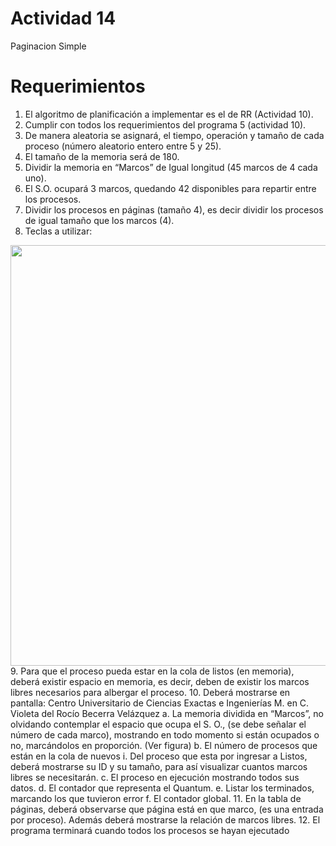 # Actividad 14
Paginacion Simple

# Requerimientos
1. El algoritmo de planificación a implementar es el de RR (Actividad 10).
2. Cumplir con todos los requerimientos del programa 5 (actividad 10).
3. De manera aleatoria se asignará, el tiempo, operación y tamaño de cada proceso (número
aleatorio entero entre 5 y 25).
4. El tamaño de la memoria será de 180.
5. Dividir la memoria en “Marcos” de Igual longitud (45 marcos de 4 cada uno).
6. El S.O. ocupará 3 marcos, quedando 42 disponibles para repartir entre los procesos.
7. Dividir los procesos en páginas (tamaño 4), es decir dividir los procesos de igual tamaño que
los marcos (4).
8. Teclas a utilizar:
<img src="https://cdn.discordapp.com/attachments/762088441314934794/859699714924216360/unknown.png" width="715" height="673">
9. Para que el proceso pueda estar en la cola de listos (en memoria), deberá existir espacio en
memoria, es decir, deben de existir los marcos libres necesarios para albergar el proceso.
10. Deberá mostrarse en pantalla: 
Centro Universitario de Ciencias Exactas e Ingenierías
M. en C. Violeta del Rocío Becerra Velázquez
a. La memoria dividida en “Marcos”, no olvidando contemplar el espacio que ocupa el
S. O., (se debe señalar el número de cada marco), mostrando en todo momento si
están ocupados o no, marcándolos en proporción. (Ver figura)
b. El número de procesos que están en la cola de nuevos
i. Del proceso que esta por ingresar a Listos, deberá mostrarse su ID y su
tamaño, para así visualizar cuantos marcos libres se necesitarán.
c. El proceso en ejecución mostrando todos sus datos.
d. El contador que representa el Quantum.
e. Listar los terminados, marcando los que tuvieron error
f. El contador global.
11. En la tabla de páginas, deberá observarse que página está en que marco, (es una entrada por
proceso). Además deberá mostrarse la relación de marcos libres.
12. El programa terminará cuando todos los procesos se hayan ejecutado
